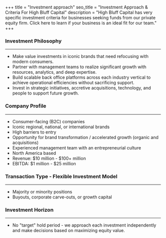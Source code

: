 +++
title = "Investment approach"
seo_title = "Investment Approach & Criteria For High Bluff Capital"
description = "High Bluff Capital has very specific investment criteria for businesses seeking funds from our private equity firm. Click here to learn if your business is an ideal fit for our team."
+++

### Investment Philosophy
---
- Make value investments in iconic brands that need refocusing with modern consumers.
- Partner with management teams to realize significant growth with resources, analytics, and
deep expertise.
- Build scalable back office platforms across each industry vertical to achieve operational
efficiencies without sacrificing support.
- Invest in strategic initiatives, accretive acquisitions, technology, and people to support future
growth.

### Company Profile
---
- Consumer-facing (B2C) companies
- Iconic regional, national, or international brands
- High barriers to entry
- Opportunity for brand transformation / accelerated growth (organic and acquisitions)
- Experienced management team with an entrepreneurial culture
- North America based
- Revenue: $10 million - $100+ million
- EBITDA: $1 million - $25 million

### Transaction Type - Flexible Investment Model
---
- Majority or minority positions
- Buyouts, corporate carve-outs, or growth capital

### Investment Horizon
---
- No "target" hold period - we approach each investment independently and make decisions based on maximizing equity value.

<div style="margin-top:40px;"></div>
